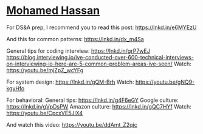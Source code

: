 # [Mohamed Hassan](https://www.linkedin.com/in/hasankhan/)
For DS&A prep, I recommend you to read this post:
https://lnkd.in/e6MYEzU

And this for common patterns:
https://lnkd.in/dx_m4Sa

General tips for coding interview:
https://lnkd.in/grP7wEJ
https://blog.interviewing.io/ive-conducted-over-600-technical-interviews-on-interviewing-io-here-are-5-common-problem-areas-ive-seen/
Watch: https://youtu.be/mjZpZ_wcYFg

For system design:
https://lnkd.in/gQM-Brh
Watch: https://youtu.be/gNQ9-kgyHfo

For behavioral:
General tips: https://lnkd.in/g4F6eGY
Google culture: https://lnkd.in/gVpDsPW
Amazon culture: https://lnkd.in/gQC7HYf
Watch: https://youtu.be/CpcxVE5JIX4

And watch this video: https://youtu.be/ddAmt_Z2qic
